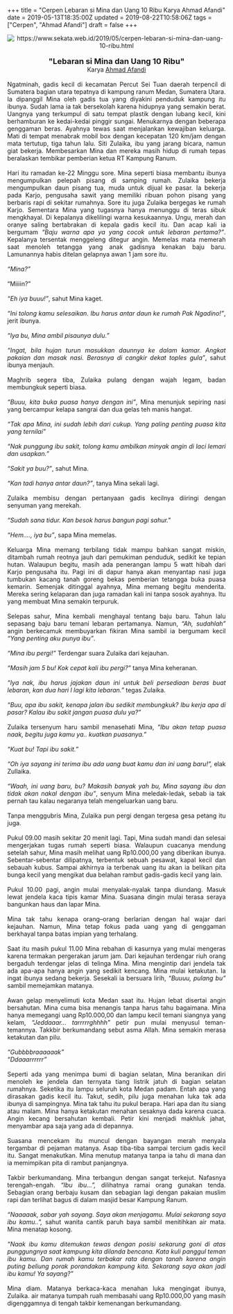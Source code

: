+++
title = "Cerpen Lebaran si Mina dan Uang 10 Ribu Karya Ahmad Afandi"
date = 2019-05-13T18:35:00Z
updated = 2019-08-22T10:58:06Z
tags = ["Cerpen", "Ahmad Afandi"]
draft = false
+++

<div dir="ltr" style="text-align: left;" trbidi="on"><div class="separator" style="clear: both; text-align: center;"><img alt="https://www.sekata.web.id/2019/05/cerpen-lebaran-si-mina-dan-uang-10-ribu.html" border="0" data-original-height="300" data-original-width="650" src="https://1.bp.blogspot.com/-sd1tFPsli4M/XS1t381xh_I/AAAAAAAAUGA/PUnX4X6X-toOxjD8wtNXkwaOaenKzHHgACLcBGAs/s1600/si-mina.jpg" /></div><div class="separator" style="clear: both; text-align: center;"><br /></div><div style="text-align: center;"><span style="font-size: large;"><b>"Lebaran si Mina dan Uang 10 Ribu"</b></span></div><div style="text-align: center;">Karya <a href="http://cerpenmu.com/penulis/ahmad-afandi" target="_blank">Ahmad Afandi</a></div><div style="text-align: justify;"><br />Ngatminah, gadis kecil di kecamatan Percut Sei Tuan daerah terpencil di Sumatera bagian utara tepatnya di kampung ranum Medan, Sumatera Utara. Ia dipanggil Mina oleh gadis tua yang diyakini penduduk kampung itu ibunya. Sudah lama ia tak bersekolah karena hidupnya yang semakin berat. Uangnya yang terkumpul di satu tempat plastik dengan lubang kecil, kini berhamburan ke kedai-kedai pinggir sungai. Menukarnya dengan beberapa genggaman beras. Ayahnya tewas saat menjalankan kewajiban keluarga. Mati di tempat menabrak mobil box dengan kecepatan 120 km/jam dengan mata tertutup, tiga tahun lalu. Siti Zulaika, ibu yang jarang bicara, namun giat bekerja. Membesarkan Mina dan mereka masih hidup di rumah tepas beralaskan tembikar pemberian ketua RT Kampung Ranum.<br /><a name='more'></a><br />Hari itu ramadan ke-22 Minggu sore. Mina seperti biasa membantu ibunya mengumpulkan pelepah pisang di samping rumah. Zulaika bekerja mengumpulkan daun pisang tua, muda untuk dijual ke pasar. Ia bekerja pada Karjo, pengusaha sawit yang memiliki ribuan pohon pisang yang berbaris rapi di sekitar rumahnya. Sore itu juga Zulaika bergegas ke rumah Karjo. Sementara Mina yang tugasnya hanya menunggu di teras sibuk mengkhayal. Di kepalanya dikelilingi warna kesukaannya. Ungu, merah dan oranye saling bertabrakan di kepala gadis kecil itu. Dan acap kali ia bergumam <i>“Baju warna apa ya yang cocok untuk lebaran pertama?”</i>. Kepalanya tersentak menggeleng ditegur angin. Memelas mata memerah saat menoleh tetangga yang anak gadisnya kenakan baju baru. Lamunannya habis ditelan gelapnya awan 1 jam sore itu. <br /><br /><i>“Mina?”</i><br /><br />“Miiiin?”<br /><br /><i>“Eh iya buuu!”</i>, sahut Mina kaget.<br /><br /><i>“Ini tolong kamu selesaikan. Ibu harus antar daun ke rumah Pak Ngadino!”</i>, jerit ibunya.<br /><br /><i>“Iya bu, Mina ambil pisaunya dulu.”</i><br /><br /><i>“Ingat, bila hujan turun masukkan daunnya ke dalam kamar. Angkat pakaian dan masak nasi. Berasnya di cangkir dekat toples gula”</i>, sahut ibunya menjauh.<br /><br />Maghrib segera tiba, Zulaika pulang dengan wajah legam, badan membungkuk seperti biasa.<br /><br /><i>“Buuu, kita buka puasa hanya dengan ini”</i>, Mina menunjuk sepiring nasi yang bercampur kelapa sangrai dan dua gelas teh manis hangat.<br /><br /><i>“Tak apa Mina, ini sudah lebih dari cukup. Yang paling penting puasa kita yang ternilai” </i><br /><br /><i>“Nak punggung ibu sakit, tolong kamu ambilkan minyak angin di laci lemari dan usapkan.”</i><br /><br /><i>“Sakit ya buu?”</i>, sahut Mina.<br /><br /><i>“Kan tadi hanya antar daun?”</i>, tanya Mina sekali lagi.<br /><br />Zulaika membisu dengan pertanyaan gadis kecilnya diiringi dengan senyuman yang merekah.<br /><br /><i>“Sudah sana tidur. Kan besok harus bangun pagi sahur."</i><br /><br /><i>“Hem...., iya bu”</i>, sapa Mina memelas. <br /><br />Keluarga Mina memang terbilang tidak mampu bahkan sangat miskin, ditambah rumah reotnya jauh dari pemukiman penduduk, sedikit ke tepian hutan. Walaupun begitu, masih ada penerangan lampu 5 watt hibah dari Karjo pengusaha itu. Pagi ini di dapur hanya akan menyantap nasi juga tumbukan kacang tanah goreng bekas pemberian tetangga buka puasa kemarin. Semenjak ditinggal ayahnya, Mina memang begitu menderita. Mereka sering kelaparan dan juga ramadan kali ini tanpa sosok ayahnya. Itu yang membuat Mina semakin terpuruk. <br /><br />Selepas sahur, Mina kembali menghayal tentang baju baru. Tahun lalu sepasang baju baru temani lebaran pertamanya. Namun, <i>“Ah, sudahlah”</i> angin berkecamuk membuyarkan fikiran Mina sambil ia bergumam kecil <i>“Yang penting aku punya ibu”</i>.<br /><br /><i>“Mina ibu pergi!”</i> Terdengar suara Zulaika dari kejauhan.<br /><br /><i>“Masih jam 5 bu! Kok cepat kali ibu pergi?”</i> tanya Mina keheranan.<br /><br /><i>“Iya nak, ibu harus jajakan daun ini untuk beli persediaan beras buat lebaran, kan dua hari l lagi kita lebaran.”</i> tegas Zulaika.<br /><br /><i>“Buu, apa ibu sakit, kenapa jalan ibu sedikit membungkuk? Ibu kerja apa di pasar? Kalau ibu sakit jangan puasa dulu ya?”</i><br /><br />Zulaika tersenyum haru sambil menasehati Mina, <i>“Ibu akan tetap puasa naak, begitu juga kamu ya.. kuatkan puasanya.”</i><br /><br /><i>“Kuat bu! Tapi ibu sakit.”</i><br /><br /><i>“Oh iya sayang ini terima ibu ada uang buat kamu dan ini uang baru!”,</i> elak Zullaika.<br /><br /><i>“Waah, ini uang baru, bu? Makasih banyak yah bu, Mina sayang ibu dan tidak akan nakal dengan ibu”</i>, senyum Mina meledak-ledak, sebab ia tak pernah tau kalau negaranya telah mengeluarkan uang baru.<br /><br />Tanpa menggubris Mina, Zulaika pun pergi dengan tergesa gesa petang itu juga. <br /><br />Pukul 09.00 masih sekitar 20 menit lagi. Tapi, Mina sudah mandi dan selesai mengerjakan tugas rumah seperti biasa. Walaupun cuacanya mendung setelah sahur, Mina masih melihat uang Rp10.000,00 yang diberikan ibunya. Sebentar-sebentar dilipatnya, terbentuk sebuah pesawat, kapal kecil dan sebauah kubus. Sampai akhirnya ia terbenak uang itu akan ia belikan pita bunga kecil yang mengikat dua belahan rambut gadis-gadis kecil yang lain. <br /><br />Pukul 10.00 pagi, angin mulai menyalak-nyalak tanpa diundang. Masuk lewat jendela kaca tipis kamar Mina. Suasana dingin mulai terasa seraya bangunkan haus dan lapar Mina.<br /><br />Mina tak tahu kenapa orang–orang berlarian dengan hal wajar dari kejauhan. Namun, Mina tetap fokus pada uang yang di genggaman berkhayal tanpa batas impian yang terhalang. <br /><br />Saat itu masih pukul 11.00 Mina rebahan di kasurnya yang mulai mengeras karena termakan pergerakan jarum jam. Dari kejauhan terdengar riuh orang bergaduh terdengar jelas di telinga Mina. Mina mengintip dari jendela tak ada apa-apa hanya angin yang sedikit kencang. Mina mulai ketakutan. Ia ingat ibunya sedang bekerja. Sesekali ia bersuara lirih, <i>“Buuuu, pulang bu”</i> sambil memejamkan matanya. <br /><br />Awan gelap menyelimuti kota Medan saat itu. Hujan lebat disertai angin bersahutan. Mina cuma bisa menangis tanpa harus tahu bagaimana. Mina hanya memegangi uang Rp10.000,00 dan lampu kecil temani siangnya yang kelam, <i>“Jeddaaar… tarrrrrghhhh”</i> petir pun mulai menyusul teman-temannya. Takkbir berkumandang sebut asma Allah. Mina semakin merasa ketakutan dan pilu. <br /><br /><i>“Gubbbbraaaaaak”</i><br /><i>“Ddaaarrrrrr”</i><br /><br />Seperti ada yang menimpa bumi di bagian selatan, Mina beranikan diri menoleh ke jendela dan ternyata tiang listrik jatuh di bagian selatan rumahnya. Seketika itu lampu seluruh kota Medan padam. Entah apa yang dirasakan gadis kecil itu. Takut, sedih, pilu juga menahan luka tak ada ibunya di sampingnya. Mina tak tahu itu pukul berapa. Hari apa dan itu siang atau malam. Mina hanya ketakutan menahan sesaknya dada karena cuaca. Angin kecang bersahutan kembali. Petir kini menjadi makhluk jahat, menyambar apa saja yang ada di depannya. <br /><br />Suasana mencekam itu muncul dengan bayangan merah menyala tergambar di pejaman matanya. Asap tiba-tiba sampai tercium gadis kecil itu. Sangat menakutkan. Mina menutup matanya tanpa ia tahu di mana dan ia memimpikan pita di rambut panjangnya. <br /><br />Takbir berkumandang. Mina terbangun dengan sangat terkejut. Nafasnya terengah-engah. <i>“Ibu ibu…”,</i> dilihatnya ramai orang gunakan tenda. Sebagian orang berbaju kusam dan sebagian lagi dengan pakaian muslim rapi dan terlihat bagus di dalam masjid besar Kampung Ranum. <br /><br /><i>“Naaaaak, sabar yah sayang. Saya akan menjagamu. Mulai sekarang saya ibu kamu..”,</i> sahut wanita cantik paruh baya sambil menitihkan air mata. Mina menatap kosong.<br /><br /><i>“Naak ibu kamu ditemukan tewas dengan posisi sekarung goni di atas punggungnya saat kampung kita dilanda bencana. Kata kuli panggul teman ibu kamu. Dan rumah kamu terbakar rata dengan tanah karena angin puting beliung porak porandakan kampung kita. Sekarang saya akan jadi ibu kamu! Ya sayang?”</i><br /><br />Mina diam. Matanya berkaca-kaca menahan luka mengingat ibunya, Zulaika. air matanya tumpah ruah membasahi uang Rp10.000,00 yang masih digenggamnya di tengah takbir kemenangan berkumandang.</div></div>
